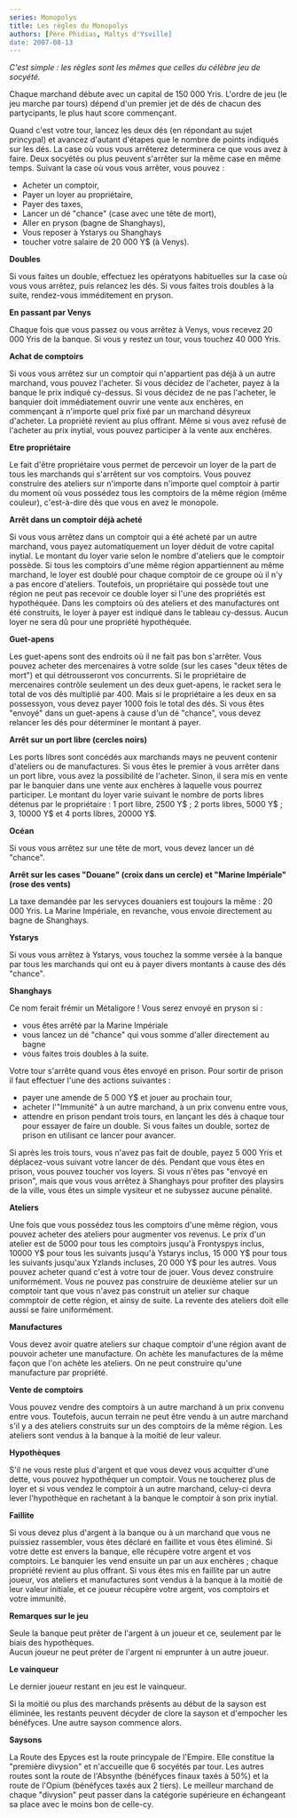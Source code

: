 ```yaml
---
series: Monopolys
title: Les règles du Monopolys
authors: [Père Phidias, Maltys d'Ysville]
date: 2007-08-13
---
```


_C'est simple : les règles sont les mêmes que celles du célèbre jeu de socyété._

Chaque marchand débute avec un capital de 150 000 Yris. L'ordre de jeu (le jeu marche par tours) dépend d'un premier jet de dés de chacun des partycipants, le plus haut score commençant.

Quand c'est votre tour, lancez les deux dés (en répondant au sujet princypal) et avancez d'autant d'étapes que le nombre de points indiqués sur les dés. La case où vous vous arrêterez determinera ce que vous avez à faire. Deux socyétés ou plus peuvent s'arrêter sur la même case en même temps. Suivant la case où vous vous arrêter, vous pouvez :

- Acheter un comptoir,
- Payer un loyer au propriétaire,
- Payer des taxes,
- Lancer un dé "chance" (case avec une tête de mort),
- Aller en pryson (bagne de Shanghays),
- Vous reposer à Ystarys ou Shanghays
- toucher votre salaire de 20 000 Y$ (à Venys).

**Doubles**

Si vous faites un double, effectuez les opératyons habituelles sur la case où vous vous arrêtez, puis relancez les dés. Si vous faites trois doubles à la suite, rendez-vous imméditement en pryson.

**En passant par Venys**

Chaque fois que vous passez ou vous arrêtez à Venys, vous recevez 20 000 Yris de la banque. Si vous y restez un tour, vous touchez 40 000 Yris. 


**Achat de comptoirs**

Si vous vous arrêtez sur un comptoir qui n'appartient pas déjà à un autre marchand, vous pouvez l'acheter. Si vous décidez de l'acheter, payez à la banque le prix indiqué cy-dessus. Si vous décidez de ne pas l'acheter, le banquier doit immédiatement ouvrir une vente aux enchères, en commençant à n'importe quel prix fixé par un marchand désyreux d'acheter. La propriété revient au plus offrant. Même si vous avez refusé de l'acheter au prix inytial, vous pouvez participer à la vente aux enchères.

**Etre propriétaire**

Le fait d'être propriétaire vous permet de percevoir un loyer de la part de tous les marchands qui s'arrêtent sur vos comptoirs. Vous pouvez construire des ateliers sur n'importe dans n'importe quel comptoir à partir du moment où vous possédez tous les comptoirs de la même région (même couleur), c'est-à-dire dès que vous en avez le monopole.

**Arrêt dans un comptoir déjà acheté**

Si vous vous arrêtez dans un comptoir qui a été acheté par un autre marchand, vous payez automatiquement un loyer déduit de votre capital inytial. Le montant du loyer varie selon le nombre d'ateliers que le comptoir possède. Si tous les comptoirs d'une même région appartiennent au même marchand, le loyer est doublé pour chaque comptoir de ce groupe où il n'y a pas encore d'ateliers. Toutefois, un propriétaire qui possède tout une région ne peut pas recevoir ce double loyer si l'une des propriétés est hypothéquée. Dans les comptoirs où des ateliers et des manufactures ont été construits, le loyer à payer est indiqué dans le tableau cy-dessus. Aucun loyer ne sera dû pour une propriété hypothéquée.

**Guet-apens**

Les guet-apens sont des endroits où il ne fait pas bon s'arrêter. Vous pouvez acheter des mercenaires à votre solde (sur les cases "deux têtes de mort") et qui détrousseront vos concurrents. Si le propriétaire de mercenaires contrôle seulement un des deux guet-apens, le racket sera le total de vos dés multiplié par 400. Mais si le propriétaire a les deux en sa possessyon, vous devez payer 1000 fois le total des dés. Si vous êtes "envoyé" dans un guet-apens à cause d'un dé "chance", vous devez relancer les dés pour déterminer le montant à payer.

**Arrêt sur un port libre (cercles noirs)**

Les ports libres sont concédés aux marchands mays ne peuvent contenir d'ateliers ou de manufactures. Si vous êtes le premier à vous arrêter dans un port libre, vous avez la possibilité de l'acheter. Sinon, il sera mis en vente par le banquier dans une vente aux enchères à laquelle vous pourrez participer. Le montant du loyer varie suivant le nombre de ports libres détenus par le propriétaire : 1 port libre, 2500 Y$ ; 2 ports libres, 5000 Y$ ; 3, 10000 Y$ et 4 ports libres, 20000 Y$.

**Océan**

Si vous vous arrêtez sur une tête de mort, vous devez lancer un dé "chance".

**Arrêt sur les cases "Douane" (croix dans un cercle) et "Marine Impériale" (rose des vents)**

La taxe demandée par les servyces douaniers est toujours la même : 20 000 Yris. La Marine Impériale, en revanche, vous envoie directement au bagne de Shanghays.


**Ystarys**

Si vous vous arrêtez à Ystarys, vous touchez la somme versée à la banque par tous les marchands qui ont eu à payer divers montants à cause des dés "chance".

**Shanghays**

Ce nom ferait frémir un Métaligore ! Vous serez envoyé en pryson si :
- vous êtes arrêté par la Marine Impériale
- vous lancez un dé "chance" qui vous somme d'aller directement au bagne
- vous faites trois doubles à la suite.

Votre tour s'arrête quand vous êtes envoyé en prison. Pour sortir de prison il faut effectuer l'une des actions suivantes :
- payer une amende de 5 000 Y$ et jouer au prochain tour,
- acheter l'"Immunité" à un autre marchand, à un prix convenu entre vous,
- attendre en prison pendant trois tours, en lançant les dés à chaque tour pour essayer de faire un double. Si vous faites un double, sortez de prison en utilisant ce lancer pour avancer.

Si après les trois tours, vous n'avez pas fait de double, payez 5 000 Yris et déplacez-vous suivant votre lancer de dés. Pendant que vous êtes en prison, vous pouvez toucher vos loyers. Si vous n'êtes pas "envoyé en prison", mais que vous vous arrêtez à Shanghays pour profiter des playsirs de la ville, vous êtes un simple vysiteur et ne subyssez aucune pénalité.

**Ateliers**

Une fois que vous possédez tous les comptoirs d'une même région, vous pouvez acheter des ateliers pour augmenter vos revenus. Le prix d'un atelier est de 5000 pour tous les comptoirs jusqu'à Frontyspys inclus, 10000 Y$ pour tous les suivants jusqu'à Ystarys inclus, 15 000 Y$ pour tous les suivants jusqu'aux Yzlands incluses, 20 000 Y$ pour les autres. Vous pouvez acheter quand c'est à votre tour de jouer. Vous devez construire uniformément. Vous ne pouvez pas construire de deuxième atelier sur un comptoir tant que vous n'avez pas construit un atelier sur chaque commptoir de cette région, et ainsy de suite. La revente des ateliers doit elle aussi se faire uniformément.

**Manufactures**

Vous devez avoir quatre ateliers sur chaque comptoir d'une région avant de pouvoir acheter une manufacture. On achète les manufactures de la même façon que l'on achète les ateliers. On ne peut construire qu'une manufacture par propriété.

**Vente de comptoirs**

Vous pouvez vendre des comptoirs à un autre marchand à un prix convenu entre vous. Toutefois, aucun terrain ne peut être vendu à un autre marchand s'il y a des ateliers construits sur un des comptoirs de la même région. Les ateliers sont vendus à la banque à la moitié de leur valeur.

**Hypothèques**

S'il ne vous reste plus d'argent et que vous devez vous acquitter d'une dette, vous pouvez hypothéquer un comptoir. Vous ne toucherez plus de loyer et si vous vendez le comptoir à un autre marchand, celuy-ci devra lever l'hypothèque en rachetant à la banque le comptoir à son prix inytial. 

**Faillite**

Si vous devez plus d'argent à la banque ou à un marchand que vous ne puissiez rassembler, vous êtes déclaré en faillite et vous êtes éliminé. Si votre dette est envers la banque, elle récupère votre argent et vos comptoirs. Le banquier les vend ensuite un par un aux enchères ; chaque propriété revient au plus offrant. Si vous êtes mis en faillite par un autre joueur, vos ateliers et manufactures sont vendus à la banque à la moitié de leur valeur initiale, et ce joueur récupère votre argent, vos comptoirs et votre immunité.

**Remarques sur le jeu**

Seule la banque peut prêter de l'argent à un joueur et ce, seulement par le biais des hypothèques.  
Aucun joueur ne peut préter de l'argent ni emprunter à un autre joueur.  

**Le vainqueur**

Le dernier joueur restant en jeu est le vainqueur.

Si la moitié ou plus des marchands présents au début de la sayson est éliminée, les restants peuvent décyder de clore la sayson et d'empocher les bénéfyces. Une autre sayson commence alors.

**Saysons**

La Route des Epyces est la route princypale de l'Empire. Elle constitue la "première divysion" et n'accueille que 6 socyétés par tour. Les autres routes sont la route de l'Absynthe (bénéfyces finaux taxés à 50%) et la route de l'Opium (bénéfyces taxés aux 2 tiers). Le meilleur marchand de chaque "divysion" peut passer dans la catégorie supérieure en échangeant sa place avec le moins bon de celle-cy.